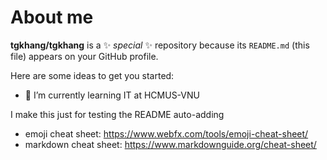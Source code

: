 # About me


**tgkhang/tgkhang** is a ✨ _special_ ✨ repository because its `README.md` (this file) appears on your GitHub profile.

Here are some ideas to get you started:


- 🌱 I’m currently learning IT at HCMUS-VNU

I make this just for testing the README auto-adding 

- emoji cheat sheet: https://www.webfx.com/tools/emoji-cheat-sheet/
- markdown cheat sheet: https://www.markdownguide.org/cheat-sheet/



<!--
- 🔭 I’m currently working on ...
- 👯 I’m looking to collaborate on ...
- 🤔 I’m looking for help with ...
- 💬 Ask me about ...
- 📫 How to reach me: ...
- 😄 Pronouns: ...
- ⚡ Fun fact: ...
-->
